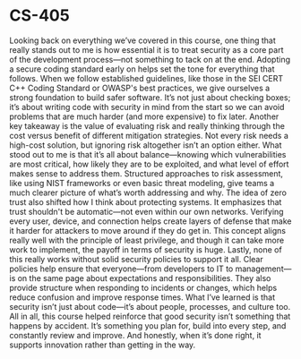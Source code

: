 # CS-405

Looking back on everything we’ve covered in this course, one thing that really stands out to me is how essential it is to treat security as a core part of the development process—not something to tack on at the end. Adopting a secure coding standard early on helps set the tone for everything that follows. When we follow established guidelines, like those in the SEI CERT C++ Coding Standard or OWASP's best practices, we give ourselves a strong foundation to build safer software. It’s not just about checking boxes; it’s about writing code with security in mind from the start so we can avoid problems that are much harder (and more expensive) to fix later.
Another key takeaway is the value of evaluating risk and really thinking through the cost versus benefit of different mitigation strategies. Not every risk needs a high-cost solution, but ignoring risk altogether isn’t an option either. What stood out to me is that it’s all about balance—knowing which vulnerabilities are most critical, how likely they are to be exploited, and what level of effort makes sense to address them. Structured approaches to risk assessment, like using NIST frameworks or even basic threat modeling, give teams a much clearer picture of what’s worth addressing and why.
The idea of zero trust also shifted how I think about protecting systems. It emphasizes that trust shouldn't be automatic—not even within our own networks. Verifying every user, device, and connection helps create layers of defense that make it harder for attackers to move around if they do get in. This concept aligns really well with the principle of least privilege, and though it can take more work to implement, the payoff in terms of security is huge.
Lastly, none of this really works without solid security policies to support it all. Clear policies help ensure that everyone—from developers to IT to management—is on the same page about expectations and responsibilities. They also provide structure when responding to incidents or changes, which helps reduce confusion and improve response times. What I’ve learned is that security isn’t just about code—it’s about people, processes, and culture too.
All in all, this course helped reinforce that good security isn’t something that happens by accident. It’s something you plan for, build into every step, and constantly review and improve. And honestly, when it’s done right, it supports innovation rather than getting in the way.


